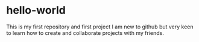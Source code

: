 # hello-world
This is my first repository and first project
I am new to github but very keen to learn how to create and collaborate projects with my friends.
